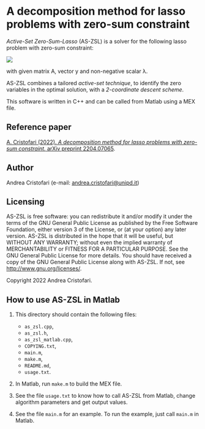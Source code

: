 # A decomposition method for lasso problems with zero-sum constraint

_Active-Set Zero-Sum-Lasso_ (AS-ZSL) is a solver for the following lasso problem with zero-sum constraint:

<img src="https://latex.codecogs.com/svg.image?\min&space;\frac12&space;||Ax-y||^2&space;&plus;&space;\lambda||x||_1&space;\\\text{s.t.&space;}&space;&space;\sum_{i=1}^n&space;x_i&space;=&space;0">

with given matrix A, vector y and non-negative scalar &lambda;.

AS-ZSL combines a tailored _active-set technique_, to identify the zero variables in the optimal solution,
with a _2-coordinate descent scheme_.

This software is written in C++ and can be called from Matlab using a MEX file.

## Reference paper

[A. Cristofari (2022). _A decomposition method for lasso problems with zero-sum constraint._ arXiv preprint 2204.07065](https://arxiv.org/abs/2204.07065).


## Author

Andrea Cristofari (e-mail: [andrea.cristofari@unipd.it](mailto:andrea.cristofari@unipd.it))

## Licensing

AS-ZSL is free software: you can redistribute it and/or modify
it under the terms of the GNU General Public License as published by
the Free Software Foundation, either version 3 of the License, or
(at your option) any later version.
AS-ZSL is distributed in the hope that it will be useful,
but WITHOUT ANY WARRANTY; without even the implied warranty of
MERCHANTABILITY or FITNESS FOR A PARTICULAR PURPOSE. See the
GNU General Public License for more details.
You should have received a copy of the GNU General Public License
along with AS-ZSL. If not, see <http://www.gnu.org/licenses/>.

Copyright 2022 Andrea Cristofari.

## How to use AS-ZSL in Matlab

1. This directory should contain the following files:

    * `as_zsl.cpp`,
    * `as_zsl.h`,
    * `as_zsl_matlab.cpp`,
    * `COPYING.txt`,
    * `main.m`,
    * `make.m`,
    * `README.md`,
    * `usage.txt`.

2. In Matlab, run `make.m` to build the MEX file.

3. See the file `usage.txt` to know how to call AS-ZSL from Matlab, change algorithm parameters and get output values.

4. See the file `main.m` for an example. To run the example, just call `main.m` in Matlab.
